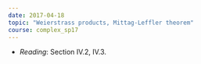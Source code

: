 ```yaml
---
date: 2017-04-18
topic: "Weierstrass products, Mittag-Leffler theorem"
course: complex_sp17
---
```


- *Reading*: Section IV.2, IV.3.

